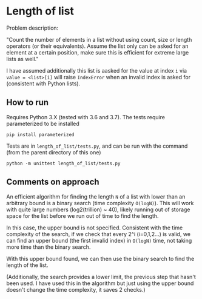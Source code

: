 # Length of list

Problem description:

"Count the number of elements in a list without using count, size or length operators (or their equivalents). Assume the list only can be asked for an element at a certain position, make sure this is efficient for extreme large lists as well."

I have assumed additionally this list is aasked for the value at index `i` via `value = <list>[i]` will raise `IndexError` when an invalid index is asked for (consistent with Python lists).

## How to run

Requires Python 3.X (tested with 3.6 and 3.7). The tests require parameterized 
to be installed

`pip install parameterized`

Tests are in `length_of_list/tests.py`, and can be run with the command (from
the parent directory of this one)

`python -m unittest length_of_list/tests.py`

## Comments on approach

An efficient algorithm for finding the length `N` of a list with lower than an 
arbitrary bound is a binary search (time complexity `O(logN)`). This will work
with quite large numbers (log2(trillion) ~ 40), likely running out of storage
space for the list before we run out of time to find the length.

In this case, the upper bound is not specified. Consistent with the time 
complexity of the search, if we check that every 2^i (i=0,1,2...) is valid,
we can find an upper bound (the first invalid index) in `O(logN)` time, not
taking more time than the binary search. 

With this upper bound found, we can then use the binary search to find the 
length of the list. 

(Additionally, the search provides a lower limit, the previous step that
hasn't been used. I have used this in the algorithm but just using the upper
bound doesn't change the time complexity, it saves 2 checks.)

